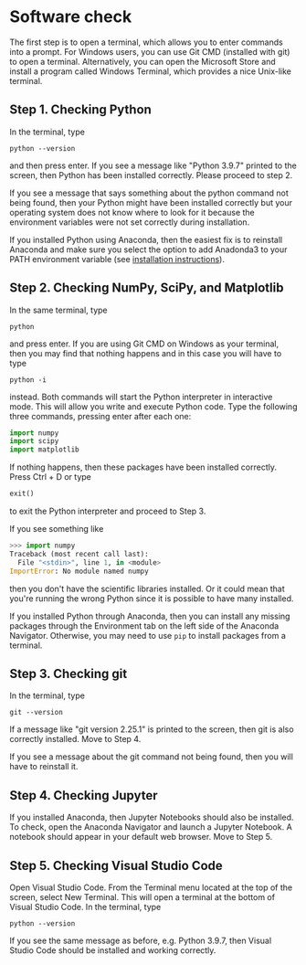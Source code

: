 # Software check

The first step is to open a terminal, which allows you to enter commands into
a prompt.  For Windows users, you can use Git CMD (installed with git) to open a
terminal.  Alternatively, you can open the Microsoft Store and install a program
called Windows Terminal, which provides a nice Unix-like terminal.

## Step 1. Checking Python

In the terminal, type

```
python --version
```
and then press enter.  If you see a message like "Python 3.9.7" printed to
the screen, then Python has been installed correctly.  Please proceed to
step 2.

If you see a message that says something about the python command not being
found, then your Python might have been installed
correctly but your operating system does not know where to look for it because
the environment variables were not set correctly during installation.  

If you installed Python using Anaconda, then the easiest fix is to
reinstall Anaconda and make sure you select the option to add Anadonda3
to your PATH environment variable (see [installation instructions](/software/settingup)).



## Step 2. Checking NumPy, SciPy, and Matplotlib

In the same terminal, type

```
python
```
and press enter.  If you are using Git CMD on Windows as your terminal,
then you may find that nothing happens and in this case you will have to type
```
python -i
```
instead.  Both commands will start the Python interpreter in interactive mode.
This will allow you write and execute Python code.  Type the following three
commands, pressing enter after each one:
```python
import numpy
import scipy
import matplotlib
```
If nothing happens, then these packages have been installed correctly.  
Press Ctrl + D or type
```python
exit()
```
to exit the Python interpreter and proceed to Step 3.

If you
see something like
```python
>>> import numpy
Traceback (most recent call last):
  File "<stdin>", line 1, in <module>
ImportError: No module named numpy
```
then you don't have the scientific libraries installed. Or it could mean that
you're running the wrong Python since it is possible to have many installed.

If you installed Python through Anaconda, then you can install any missing
packages through the Environment tab on the left side of the
Anaconda Navigator.  Otherwise, you may need to use `pip` to install packages
from a terminal.



## Step 3. Checking git

In the terminal, type
```
git --version
```
If a message like "git version 2.25.1" is printed to the screen, then
git is also correctly installed.  Move to Step 4.

If you see a message about the git command not being found, then you will
have to reinstall it.

## Step 4. Checking Jupyter

If you installed Anaconda, then Jupyter Notebooks should also be installed.
To check, open the Anaconda Navigator and launch a Jupyter Notebook.  A
notebook should appear in your default web browser.  Move to Step 5.

## Step 5. Checking Visual Studio Code

Open Visual Studio Code.  From the Terminal menu located at the top of the screen,
select New Terminal.  This will open a terminal at the bottom of Visual Studio Code.
In the terminal, type
```
python --version
```
If you see the same message as before, e.g. Python 3.9.7, then Visual Studio
Code should be installed and working correctly.
